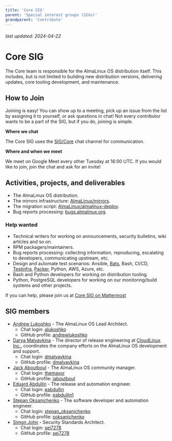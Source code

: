 ```yaml
---
title: 'Core SIG'
parent: 'Special interest groups (SIGs)'
grandparent: 'Contribute'
---
```


###### last updated: 2024-04-22

<Breadcrumbs />

# Core SIG

The Core team is responsible for the AlmaLinux OS distribution itself. This includes, but is not limited to building new distribution versions, delivering updates, core tooling development, and maintenance.

## How to Join

Joining is easy! You can show up to a meeting, pick up an issue from the list by assigning it to yourself, or ask questions in chat! Not every contributor wants to be a part of the SIG, but if you do, joining is simple. 

**Where we chat**

The Core SIG uses the [SIG/Core](https://chat.almalinux.org/almalinux/channels/sigcore) chat channel for communication.

**Where and when we meet**

We meet on Google Meet every other Tuesday at 16:00 UTC. If you would like to join, join the chat and ask for an invite!

## Activities, projects, and deliverables

* The AlmaLinux OS distribution.
* The mirrors infrastructure: [AlmaLinux/mirrors](https://github.com/AlmaLinux/mirrors).
* The migration script: [AlmaLinux/almalinux-deploy](https://github.com/AlmaLinux/almalinux-deploy/).
* Bug reports processing: [bugs.almalinux.org](https://bugs.almalinux.org/).


### Help wanted

* Technical writers for working on announcements, security bulletins, wiki
  articles and so on.
* RPM packagers/maintainers.
* Bug reports processing: collecting information, reproducing, escalating to
  developers, communicating upstream, etc.
* Design and automate test scenarios: Ansible, [Bats](https://github.com/bats-core/bats-core),
  Bash, CI/CD, [Testinfra](https://testinfra.readthedocs.io/en/latest/),
  [Packer](https://packer.io/), Python, AWS, Azure, etc.
* Bash and Python developers for working on distribution tooling.
* Python, PostgreSQL developers for working on our monitoring/build systems
  and other projects.

If you can help, please join us at [Core SIG on Mattermost](https://chat.almalinux.org/almalinux/channels/sigcore) 

## SIG members

* [Andrew Lukoshko](mailto:alukoshko@almalinux.org) - The AlmaLinux OS Lead Architect.
  * Chat login: [alukoshko](https://chat.almalinux.org/almalinux/messages/@alukoshko)
  * GitHub profile: [andrewlukoshko](https://github.com/andrewlukoshko)
* [Darya Malyavkina](mailto:dmalyavkina@almalinux.org) - The director of release engineering at [CloudLinux Inc.](https://cloudlinux.com/), coordinates the company efforts on the AlmaLinux OS development and support.
  * Chat login: [dmalyavkina](https://chat.almalinux.org/almalinux/messages/@dmalyavkina)
  * GitHub profile: [dmalyavkina](https://github.com/dmalyavkina)
* [Jack Aboutboul](mailto:jack@almalinux.org) - The AlmaLinux OS community manager.
  * Chat login: [themayor](https://chat.almalinux.org/almalinux/messages/@themayor)
  * GitHub profile: [jaboutboul](https://github.com/jaboutboul)
* [Eduard Abdullin](mailto:eabdullin@almalinux.org) - The release and automation engineer.
  * Chat login: [eabdullin](https://chat.almalinux.org/almalinux/messages/@eabdullin)
  * GitHub profile: [eabdullin1](https://github.com/eabdullin1)
* [Stepan Oksanichenko](mailto:soksanichenko@cloudlinux.com) - The software developer and automation engineer.
  * Chat login: [stepan_oksanichenko](https://chat.almalinux.org/almalinux/messages/@stepan_oksanichenko)
  * GitHub profile: [soksanichenko](https://github.com/soksanichenko)
* [Simon John](mailto:sjohn@almalinux.org) - Security Standards Architect.
  * Chat login: [sej7278](https://chat.almalinux.org/almalinux/messages/@sej7278)
  * GitHub profile: [sej7278](https://github.com/sej7278)
